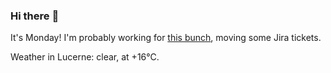 ### Hi there :wave:

It's Monday! I'm probably working for [this bunch](https://github.com/kohofinancial), moving some Jira tickets.

Weather in Lucerne: clear, at +16°C.
